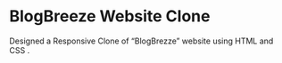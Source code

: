 # BlogBreeze Website Clone
Designed a Responsive Clone of “BlogBrezze” website using HTML and CSS .

